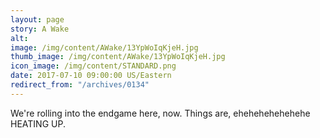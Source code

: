 ```yaml
---
layout: page
story: A Wake
alt:
image: /img/content/AWake/13YpWoIqKjeH.jpg
thumb_image: /img/content/AWake/13YpWoIqKjeH.jpg
icon_image: /img/content/STANDARD.png
date: 2017-07-10 09:00:00 US/Eastern
redirect_from: "/archives/0134"
---
```

We're rolling into the endgame here, now. Things are, ehehehehehehehe HEATING UP.
